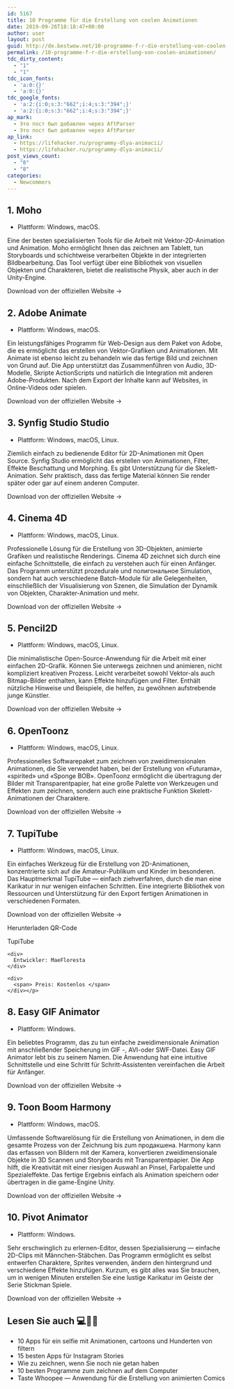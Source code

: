```yaml
---
id: 5167
title: 10 Programme für die Erstellung von coolen Animationen
date: 2019-09-26T18:18:47+00:00
author: user
layout: post
guid: http://de.bestwow.net/10-programme-f-r-die-erstellung-von-coolen-animationen/
permalink: /10-programme-f-r-die-erstellung-von-coolen-animationen/
tdc_dirty_content:
  - "1"
  - "1"
tdc_icon_fonts:
  - 'a:0:{}'
  - 'a:0:{}'
tdc_google_fonts:
  - 'a:2:{i:0;s:3:"662";i:4;s:3:"394";}'
  - 'a:2:{i:0;s:3:"662";i:4;s:3:"394";}'
ap_mark:
  - Это пост был добавлен через AftParser
  - Это пост был добавлен через AftParser
ap_link:
  - https://lifehacker.ru/programmy-dlya-animacii/
  - https://lifehacker.ru/programmy-dlya-animacii/
post_views_count:
  - "8"
  - "8"
categories:
  - Newcommers
---
```

## 1. Moho

  * Plattform: Windows, macOS.

Eine der besten spezialisierten Tools für die Arbeit mit Vektor-2D-Animation und Animation. Moho ermöglicht Ihnen das zeichnen am Tablett, tun Storyboards und schichtweise verarbeiten Objekte in der integrierten Bildbearbeitung. Das Tool verfügt über eine Bibliothek von visuellen Objekten und Charakteren, bietet die realistische Physik, aber auch in der Unity-Engine.

Download von der offiziellen Website →

## 2. Adobe Animate

  * Plattform: Windows, macOS.

<div>
</div>

Ein leistungsfähiges Programm für Web-Design aus dem Paket von Adobe, die es ermöglicht das erstellen von Vektor-Grafiken und Animationen. Mit Animate ist ebenso leicht zu behandeln wie das fertige Bild und zeichnen von Grund auf. Die App unterstützt das Zusammenführen von Audio, 3D-Modelle, Skripte ActionScripts und natürlich die Integration mit anderen Adobe-Produkten. Nach dem Export der Inhalte kann auf Websites, in Online-Videos oder spielen.

Download von der offiziellen Website →

## 3. Synfig Studio Studio

  * Plattform: Windows, macOS, Linux.

Ziemlich einfach zu bedienende Editor für 2D-Animationen mit Open Source. Synfig Studio ermöglicht das erstellen von Animationen, Filter, Effekte Beschattung und Morphing. Es gibt Unterstützung für die Skelett-Animation. Sehr praktisch, dass das fertige Material können Sie render später oder gar auf einem anderen Computer.

Download von der offiziellen Website →

## 4. Cinema 4D

  * Plattform: Windows, macOS, Linux.

Professionelle Lösung für die Erstellung von 3D-Objekten, animierte Grafiken und realistische Renderings. Cinema 4D zeichnet sich durch eine einfache Schnittstelle, die einfach zu verstehen auch für einen Anfänger. Das Programm unterstützt prozedurale und полигональное Simulation, sondern hat auch verschiedene Batch-Module für alle Gelegenheiten, einschließlich der Visualisierung von Szenen, die Simulation der Dynamik von Objekten, Charakter-Animation und mehr.

Download von der offiziellen Website →

## 5. Pencil2D

  * Plattform: Windows, macOS, Linux.

Die minimalistische Open-Source-Anwendung für die Arbeit mit einer einfachen 2D-Grafik. Können Sie unterwegs zeichnen und animieren, nicht kompliziert kreativen Prozess. Leicht verarbeitet sowohl Vektor-als auch Bitmap-Bilder enthalten, kann Effekte hinzufügen und Filter. Enthält nützliche Hinweise und Beispiele, die helfen, zu gewöhnen aufstrebende junge Künstler.

Download von der offiziellen Website →

## 6. OpenToonz

  * Plattform: Windows, macOS, Linux.

Professionelles Softwarepaket zum zeichnen von zweidimensionalen Animationen, die Sie verwendet haben, bei der Erstellung von «Futurama», «spirited» und «Sponge BOB». OpenToonz ermöglicht die übertragung der Bilder mit Transparentpapier, hat eine große Palette von Werkzeugen und Effekten zum zeichnen, sondern auch eine praktische Funktion Skelett-Animationen der Charaktere.

Download von der offiziellen Website →

## 7. TupiTube

  * Plattform: Windows, macOS, Linux.

Ein einfaches Werkzeug für die Erstellung von 2D-Animationen, konzentrierte sich auf die Amateur-Publikum und Kinder im besonderen. Das Hauptmerkmal TupiTube — einfach ziehverfahren, durch die man eine Karikatur in nur wenigen einfachen Schritten. Eine integrierte Bibliothek von Ressourcen und Unterstützung für den Export fertigen Animationen in verschiedenen Formaten.

Download von der offiziellen Website →

<div>
  <div>
  </div>
  
  <div>
  </div>
  
  <div>
    <div>
      Herunterladen <span>QR-Code </span>
    </div></p>
  </div>
  
  <div>
    <div>
      TupiTube
    </div>
    
    <div>
      Entwickler: MaeFloresta
    </div>
    
    <div>
      <span> Preis: Kostenlos </span>
    </div></p>
  </div></p>
</div>

## 8. Easy GIF Animator

  * Plattform: Windows.

Ein beliebtes Programm, das zu tun einfache zweidimensionale Animation mit anschließender Speicherung im GIF -, AVI-oder SWF-Datei. Easy GIF Animator lebt bis zu seinem Namen. Die Anwendung hat eine intuitive Schnittstelle und eine Schritt für Schritt-Assistenten vereinfachen die Arbeit für Anfänger.

Download von der offiziellen Website →

## 9. Toon Boom Harmony

  * Plattform: Windows, macOS.

Umfassende Softwarelösung für die Erstellung von Animationen, in dem die gesamte Prozess von der Zeichnung bis zum продакшена. Harmony kann das erfassen von Bildern mit der Kamera, konvertieren zweidimensionale Objekte in 3D Scannen und Storyboards mit Transparentpapier. Die App hilft, die Kreativität mit einer riesigen Auswahl an Pinsel, Farbpalette und Spezialeffekte. Das fertige Ergebnis einfach als Animation speichern oder übertragen in die game-Engine Unity.

Download von der offiziellen Website →

## 10. Pivot Animator

  * Plattform: Windows.

Sehr erschwinglich zu erlernen-Editor, dessen Spezialisierung — einfache 2D-Clips mit Männchen-Stäbchen. Das Programm ermöglicht es selbst entwerfen Charaktere, Sprites verwenden, ändern den hintergrund und verschiedene Effekte hinzufügen. Kurzum, es gibt alles was Sie brauchen, um in wenigen Minuten erstellen Sie eine lustige Karikatur im Geiste der Serie Stickman Spiele.

Download von der offiziellen Website →

<div>
  <h2 class="read-also__title">
    <span>Lesen Sie auch</span> <span>💻🎨🦋 </span>
  </h2>
  
  <ul class="read-also__list">
    <li>
      10 Apps für ein selfie mit Animationen, cartoons und Hunderten von filtern
    </li>
    <li>
      15 besten Apps für Instagram Stories
    </li>
    <li>
      Wie zu zeichnen, wenn Sie noch nie getan haben
    </li>
    <li>
      10 besten Programme zum zeichnen auf dem Computer
    </li>
    <li>
      Taste Whoopee — Anwendung für die Erstellung von animierten Comics
    </li>
  </ul>
</div>